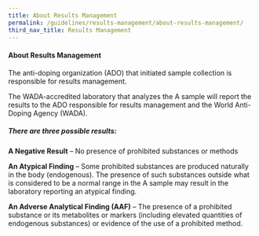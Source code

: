 ```yaml
---
title: About Results Management
permalink: /guidelines/results-management/about-results-management/
third_nav_title: Results Management
---
```

#### **About Results Management**
The anti-doping organization (ADO) that initiated sample collection is responsible for results management.

The WADA-accredited laboratory that analyzes the A sample will report the results to the ADO responsible for results management and the World Anti-Doping Agency (WADA).

##### There are three possible results:
**A Negative Result** – No presence of prohibited substances or methods

**An Atypical Finding** – Some prohibited substances are produced naturally in the body (endogenous). The presence of such substances outside what is considered to be a normal range in the A sample may result in the laboratory reporting an atypical finding.

**An Adverse Analytical Finding (AAF)** – The presence of a prohibited substance or its metabolites or markers (including elevated quantities of endogenous substances) or evidence of the use of a prohibited method.
